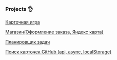 ### Projects 👌
[Карточная игра](https://react-game-1l3.pages.dev/)

[Магазин(Оформление заказа, Яндекс карта)](https://shop-example-9n0.pages.dev/)

[Планировщик задач](https://4dev.pages.dev/)

[Поиск карточек GitHub (api, async, localStorage)](https://practical-task.pages.dev/)

<!--
**venom7212/venom7212** is a ✨ _special_ ✨ repository because its `README.md` (this file) appears on your GitHub profile.

Here are some ideas to get you started:

- 🔭 I’m currently working on ...
- 🌱 I’m currently learning ...
- 👯 I’m looking to collaborate on ...
- 🤔 I’m looking for help with ...
- 💬 Ask me about ...
- 📫 How to reach me: ...
- 😄 Pronouns: ...
- ⚡ Fun fact: ...
-->
